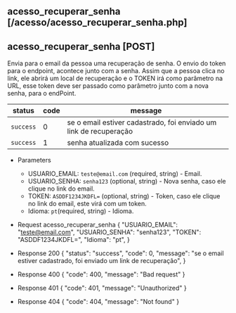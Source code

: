 ## acesso_recuperar_senha [/acesso/acesso_recuperar_senha.php]

## acesso_recuperar_senha [POST]

Envia para o email da pessoa uma recuperação de senha. O envio do token para o endpoint, acontece junto com a senha. Assim que a pessoa clica no link, ele abrirá um local de recuperação e o TOKEN irá como parâmetro na URL, esse token deve ser passado como parâmetro junto com a nova senha, para o endPoint.

status    | code | message
---       | ---  | ---
`success` |  0   | se o email estiver cadastrado, foi enviado um link de recuperação
`success` |  1   | senha atualizada com sucesso

+ Parameters
    + USUARIO_EMAIL: `teste@email.com` (required, string) - Email.
    + USUARIO_SENHA: `senha123` (optional, string) - Nova senha, caso ele clique no link do email.
    + TOKEN: `ASDDF1234JKDFL=` (optional, string) - Token, caso ele clique no link do email, este virá com um token.
    + Idioma: `pt`(required, string) - Idioma.

+ Request acesso_recuperar_senha
    {
        "USUARIO_EMAIL": "teste@email.com",
        "USUARIO_SENHA": "senha123",
        "TOKEN": "ASDDF1234JKDFL=",
        "Idioma": "pt",
    }

+ Response 200
    {
        "status": "success",
        "code": 0,
        "message": "se o email estiver cadastrado, foi enviado um link de recuperação",
    }

+ Response 400
    {
        "code": 400,
        "message": "Bad request"
    }

+ Response 401
    {
        "code": 401,
        "message": "Unauthorized"
    }

+ Response 404
    {
        "code": 404,
        "message": "Not found"
    }